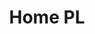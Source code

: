 ---
pageKey: page_home
locale: pl
seo_title: Homepage Title PL
seo_desc: description for the homepage PL
title: Home PL
text: Some content PL
---